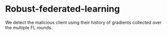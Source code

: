 # Robust-federated-learning

We detect the malicious client using their history of gradients collected over the multiple FL rounds.
